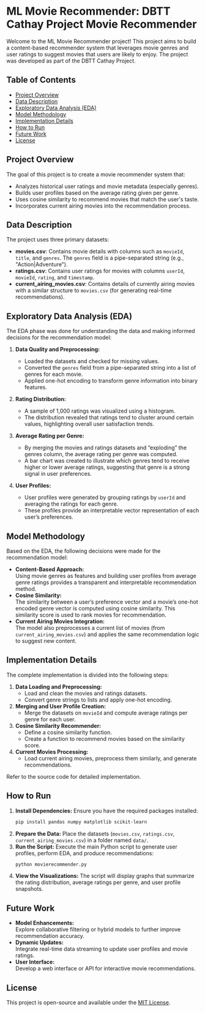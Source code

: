 
# ML Movie Recommender: DBTT Cathay Project Movie Recommender

Welcome to the ML Movie Recommender project! This project aims to build a content-based recommender system that leverages movie genres and user ratings to suggest movies that users are likely to enjoy. The project was developed as part of the DBTT Cathay Project.

## Table of Contents
- [Project Overview](#project-overview)
- [Data Description](#data-description)
- [Exploratory Data Analysis (EDA)](#exploratory-data-analysis-eda)
- [Model Methodology](#model-methodology)
- [Implementation Details](#implementation-details)
- [How to Run](#how-to-run)
- [Future Work](#future-work)
- [License](#license)

## Project Overview

The goal of this project is to create a movie recommender system that:
- Analyzes historical user ratings and movie metadata (especially genres).
- Builds user profiles based on the average rating given per genre.
- Uses cosine similarity to recommend movies that match the user's taste.
- Incorporates current airing movies into the recommendation process.

## Data Description

The project uses three primary datasets:
- **movies.csv**: Contains movie details with columns such as `movieId`, `title`, and `genres`. The `genres` field is a pipe-separated string (e.g., "Action|Adventure").
- **ratings.csv**: Contains user ratings for movies with columns `userId`, `movieId`, `rating`, and `timestamp`.
- **current_airing_movies.csv**: Contains details of currently airing movies with a similar structure to `movies.csv` (for generating real-time recommendations).

## Exploratory Data Analysis (EDA)

The EDA phase was done for  understanding the data and making informed decisions for the recommendation model:

1. **Data Quality and Preprocessing:**
   - Loaded the datasets and checked for missing values.
   - Converted the `genres` field from a pipe-separated string into a list of genres for each movie.
   - Applied one-hot encoding to transform genre information into binary features.

2. **Rating Distribution:**
   - A sample of 1,000 ratings was visualized using a histogram.
   - The distribution revealed that ratings tend to cluster around certain values, highlighting overall user satisfaction trends.

   

3. **Average Rating per Genre:**
   - By merging the movies and ratings datasets and “exploding” the genres column, the average rating per genre was computed.
   - A bar chart was created to illustrate which genres tend to receive higher or lower average ratings, suggesting that genre is a strong signal in user preferences.

   

4. **User Profiles:**
   - User profiles were generated by grouping ratings by `userId` and averaging the ratings for each genre.
   - These profiles provide an interpretable vector representation of each user’s preferences.

   

## Model Methodology

Based on the EDA, the following decisions were made for the recommendation model:
- **Content-Based Approach:**  
  Using movie genres as features and building user profiles from average genre ratings provides a transparent and interpretable recommendation method.
- **Cosine Similarity:**  
  The similarity between a user’s preference vector and a movie’s one-hot encoded genre vector is computed using cosine similarity. This similarity score is used to rank movies for recommendation.
- **Current Airing Movies Integration:**  
  The model also preprocesses a current list of movies (from `current_airing_movies.csv`) and applies the same recommendation logic to suggest new content.

## Implementation Details

The complete implementation is divided into the following steps:
1. **Data Loading and Preprocessing:**  
   - Load and clean the movies and ratings datasets.
   - Convert genre strings to lists and apply one-hot encoding.
2. **Merging and User Profile Creation:**  
   - Merge the datasets on `movieId` and compute average ratings per genre for each user.
3. **Cosine Similarity Recommender:**  
   - Define a cosine similarity function.
   - Create a function to recommend movies based on the similarity score.
4. **Current Movies Processing:**  
   - Load current airing movies, preprocess them similarly, and generate recommendations.

Refer to the source code for detailed implementation.

## How to Run

1. **Install Dependencies:**
   Ensure you have the required packages installed:
   ```bash
   pip install pandas numpy matplotlib scikit-learn
   ```
2. **Prepare the Data:**
   Place the datasets (`movies.csv`, `ratings.csv`, `current_airing_movies.csv`) in a folder named `data/`.
3. **Run the Script:**
   Execute the main Python script to generate user profiles, perform EDA, and produce recommendations:
   ```bash
   python movierecommender.py
   ```
4. **View the Visualizations:**
   The script will display graphs that summarize the rating distribution, average ratings per genre, and user profile snapshots.

## Future Work

- **Model Enhancements:**  
  Explore collaborative filtering or hybrid models to further improve recommendation accuracy.
- **Dynamic Updates:**  
  Integrate real-time data streaming to update user profiles and movie ratings.
- **User Interface:**  
  Develop a web interface or API for interactive movie recommendations.

## License

This project is open-source and available under the [MIT License](LICENSE).



